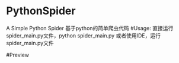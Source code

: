 # PythonSpider
A Simple Python Spider
基于python的简单爬虫代码
#Usage:
	直接运行spider_main.py文件，python spider_main.py 或者使用IDE，运行spider_main.py文件
	
#Preview

